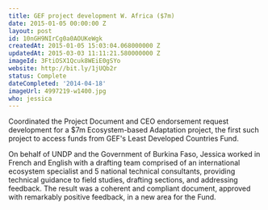 ```yaml
---
title: GEF project development W. Africa ($7m)
date: 2015-01-05 00:00:00 Z
layout: post
id: 10nGH9NIrCg0a0AOUKeWgk
createdAt: 2015-01-05 15:03:04.068000000 Z
updatedAt: 2015-03-03 11:11:21.580000000 Z
imageId: 3FtiOSX1Qcuk8WEiE0gSYo
website: http://bit.ly/1jUQb2r
status: Complete
dateCompleted: '2014-04-18'
imageUrl: 4997219-w1400.jpg
who: jessica
---
```


Coordinated the Project Document and CEO endorsement request development for a $7m Ecosystem-based Adaptation project, the first such project to access funds from GEF's Least Developed Countries Fund. 

On behalf of UNDP and the Government of Burkina Faso, Jessica worked in French and English with a drafting team comprised of an international ecosystem specialist and 5 national technical consultants, providing technical guidance to field studies, drafting sections, and addressing feedback. The result was a coherent and compliant document, approved with remarkably positive feedback, in a new area for the Fund. 